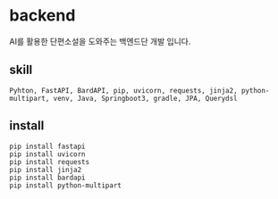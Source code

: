 # backend

AI를 활용한 단편소설을 도와주는 백엔드단 개발 입니다.

## skill

`Pyhton, FastAPI, BardAPI, pip, uvicorn, requests, jinja2, python-multipart, venv, Java, Springboot3, gradle, JPA, Querydsl`

## install
```
pip install fastapi
pip install uvicorn
pip install requests
pip install jinja2
pip install bardapi
pip install python-multipart
```
